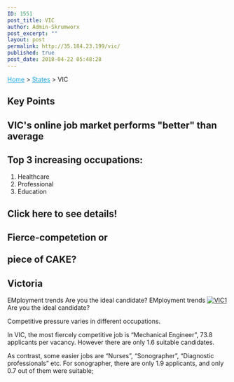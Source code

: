```yaml
---
ID: 1551
post_title: VIC
author: Admin-Skrumworx
post_excerpt: ""
layout: post
permalink: http://35.184.23.199/vic/
published: true
post_date: 2018-04-22 05:48:28
---
```

<p><a style="color: #1da7e2;" href="http://letsettle.net.au/">Home</a> &gt; <a style="color: #1da7e2;" href="http://letsettle.net.au/states/">States</a> &gt; VIC</p>		
			<h2>Key Points</h2>		
			<h2>VIC's online job market performs "better" than average</h2>		
			<h2>Top 3 increasing occupations:</h2>		
		<ol><li>Healthcare</li><li>Professional</li><li style="text-align: left;">Education</li></ol>		
			<h2>Click here to see details!</h2>		
			<h2>Fierce-competetion or<br><br>piece of CAKE?</h2>		
			<h2>Victoria</h2>		
									EMployment trends
									Are you the ideal candidate?
									EMployment trends
					<noscript><a href='#'><img alt='VIC1 ' src='https:&#47;&#47;public.tableau.com&#47;static&#47;images&#47;it&#47;it3_VIC1&#47;VIC1&#47;1_rss.png' style='border: none' /></a></noscript><object class='tableauViz'  style='display:none;'><param name='host_url' value='https%3A%2F%2Fpublic.tableau.com%2F' /> <param name='embed_code_version' value='3' /> <param name='site_root' value='' /><param name='name' value='it3_VIC1&#47;VIC1' /><param name='tabs' value='no' /><param name='toolbar' value='yes' /><param name='static_image' value='https:&#47;&#47;public.tableau.com&#47;static&#47;images&#47;it&#47;it3_VIC1&#47;VIC1&#47;1.png' /> <param name='animate_transition' value='yes' /><param name='display_static_image' value='yes' /><param name='display_spinner' value='yes' /><param name='display_overlay' value='yes' /><param name='display_count' value='yes' /><param name='filter' value='publish=yes' /></object>                
									Are you the ideal candidate?
					<p>Competitive pressure varies in different occupations.</p><p>In VIC, the most fiercely competitive job is &#8220;Mechanical Engineer&#8221;, 73.8 applicants per vacancy. However there are only 1.6 suitable candidates.</p><p>As contrast, some easier jobs are “Nurses”, &#8220;Sonographer&#8221;, &#8220;Diagnostic professionals&#8221; etc. For sonographer, there are only 1.9 applicants, and only 0.7 out of them were suitable;</p><p> </p>